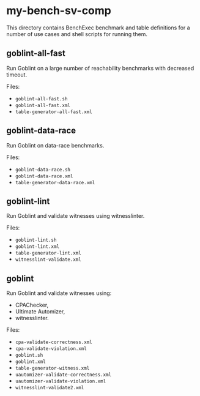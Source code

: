 # my-bench-sv-comp
This directory contains BenchExec benchmark and table definitions for a number of use cases and shell scripts for running them.

## goblint-all-fast
Run Goblint on a large number of reachability benchmarks with decreased timeout.

Files:
* `goblint-all-fast.sh`
* `goblint-all-fast.xml`
* `table-generator-all-fast.xml`


## goblint-data-race
Run Goblint on data-race benchmarks.

Files:
* `goblint-data-race.sh`
* `goblint-data-race.xml`
* `table-generator-data-race.xml`


## goblint-lint
Run Goblint and validate witnesses using witnesslinter.

Files:
* `goblint-lint.sh`
* `goblint-lint.xml`
* `table-generator-lint.xml`
* `witnesslint-validate.xml`


## goblint
Run Goblint and validate witnesses using:
* CPAChecker,
* Ultimate Automizer,
* witnesslinter.

Files:
* `cpa-validate-correctness.xml`
* `cpa-validate-violation.xml`
* `goblint.sh`
* `goblint.xml`
* `table-generator-witness.xml`
* `uautomizer-validate-correctness.xml`
* `uautomizer-validate-violation.xml`
* `witnesslint-validate2.xml`

